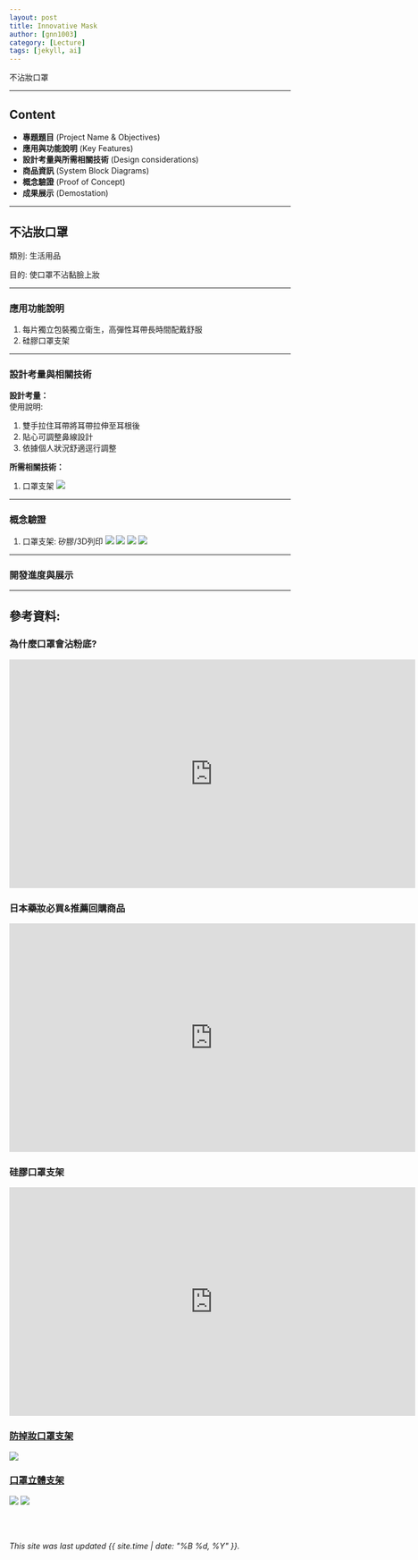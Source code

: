 ```yaml
---
layout: post
title: Innovative Mask
author: [gnn1003]
category: [Lecture]
tags: [jekyll, ai]
---
```


不沾妝口罩

---
## Content
* **專題題目** (Project Name & Objectives)
* **應用與功能說明** (Key Features)
* **設計考量與所需相關技術** (Design considerations)
* **商品資訊** (System Block Diagrams)
* **概念驗證** (Proof of Concept)
* **成果展示** (Demostation)

---
## 不沾妝口罩
類別: 生活用品 <br>

目的: 使口罩不沾黏臉上妝 <br>

---
### 應用功能說明
1. 每片獨立包裝獨立衛生，高彈性耳帶長時間配戴舒服
2. 硅膠口罩支架

---
### 設計考量與相關技術
**設計考量：**<br>
使用說明:
1. 雙手拉住耳帶將耳帶拉伸至耳根後
2. 貼心可調整鼻線設計
3. 依據個人狀況舒適逕行調整

**所需相關技術：**<br>
1. 口罩支架
![](https://gcs.rimg.com.tw/g2/0/ec/b2/22123061902514_417.jpg)

---
### 概念驗證
1. 口罩支架: 矽膠/3D列印
![](https://gcs.rimg.com.tw/g2/0/ec/b2/22123061902514_417.jpg)
![](https://gcs.rimg.com.tw/g2/c/95/92/22123966539154_852.jpg)
![](https://gcs.rimg.com.tw/g2/0/ec/b2/22123061902514_685.jpg)
![](https://gcs.rimg.com.tw/g2/f/e2/b4/22125280621236_135.jpg)

---
### 開發進度與展示

---
## 參考資料:

### 為什麼口罩會沾粉底?
<iframe width="727" height="409" src="https://www.youtube.com/embed/J_iL5ITWZ10" title="為什麼口罩會沾粉底??🤔你必須先了解這件事!!!｜同場推薦適合戴口罩的開架&amp;專櫃粉底🙆🏻‍♀️ | Yuna悠那" frameborder="0" allow="accelerometer; autoplay; clipboard-write; encrypted-media; gyroscope; picture-in-picture; web-share" allowfullscreen></iframe>

### 日本藥妝必買&推薦回購商品
<iframe width="727" height="409" src="https://www.youtube.com/embed/zv7pkuZ3gdw" title="2023最新🔥日本藥妝必買&amp;推薦回購商品！日本女生都在戴的口罩、超好穿不勒腳踝襪子、日雜狂推KANEBO粉霜、號稱平價版AESOP、升級款洗顏粉、&amp;be最新保養品｜itsPeachi" frameborder="0" allow="accelerometer; autoplay; clipboard-write; encrypted-media; gyroscope; picture-in-picture; web-share" allowfullscreen></iframe>

### 硅膠口罩支架
<iframe width="727" height="409" src="https://www.youtube.com/embed/ha9XlwmWypQ" title="硅膠口罩支架 介紹" frameborder="0" allow="accelerometer; autoplay; clipboard-write; encrypted-media; gyroscope; picture-in-picture; web-share" allowfullscreen></iframe>

### [防掉妝口罩支架](https://www.ruten.com.tw/item/show?22125280621236)
![](https://gcs.rimg.com.tw/g2/f/e2/b4/22125280621236_135.jpg)

### [口罩立體支架](https://www.ruten.com.tw/item/show?22123061902514)
![](https://gcs.rimg.com.tw/g2/0/ec/b2/22123061902514_417.jpg)
![](https://gcs.rimg.com.tw/g2/0/ec/b2/22123061902514_685.jpg)

<br />
<br />

*This site was last updated {{ site.time | date: "%B %d, %Y" }}.*
